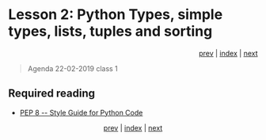 # Lesson 2: Python Types, simple types, lists, tuples and sorting
<div align="right">
<a href="../../../Lesson_01_introduction_to_python_and_python_strings/README.md">prev</a> | 
<a href="https://python-elective-1-spring-2019.github.io/">index</a> | 
<a href="../../../Lesson_03_dictionary_sets_reading_and_writing_files/README.md">next</a>
</div>

> Agenda 22-02-2019 class 1

## Required reading
* [PEP 8 -- Style Guide for Python Code](https://www.python.org/dev/peps/pep-0008/)


<div align="center">
<a href="../../../Lesson_01_introduction_to_python_and_python_strings/blob/master/README.md">prev</a> | 
<a href="https://python-elective-1-spring-2019.github.io/">index</a> | 
<a href="../../../Lesson_03_dictionary_sets_reading_and_writing_files/blob/master/README.md">next</a>
</div>
